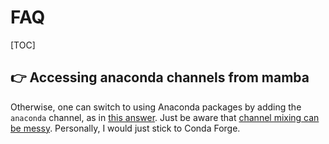 # FAQ

[TOC]



## 👉 Accessing anaconda channels from mamba

Otherwise, one can switch to using Anaconda packages by adding the `anaconda` channel, as in [this answer](https://stackoverflow.com/a/68991641/570918). Just be aware that [channel mixing can be messy](https://conda-forge.org/docs/user/tipsandtricks.html#using-multiple-channels). Personally, I would just stick to Conda Forge.



[Accessing Anaconda Channels from Mamba]: https://stackoverflow.com/questions/73627956/accessing-anaconda-channels-from-mamba